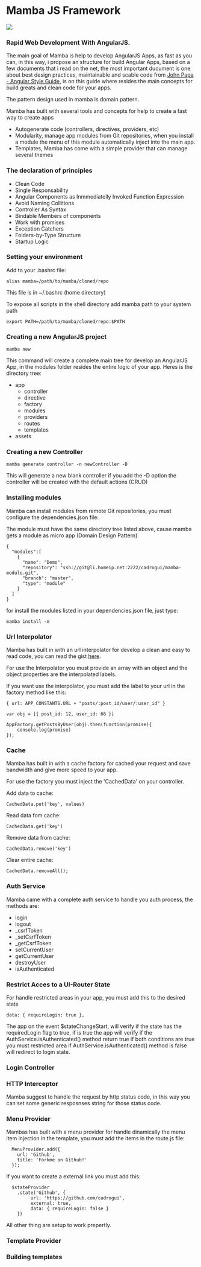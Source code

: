 # Mamba JS Framework

![](http://legalintelligence.cl/logo-mamba.png)

### Rapid Web Development With AngularJS.
The main goal of Mamba is help to develop AngularJS Apps, as fast as you can, in this way, i propose an structure for build Angular Apps, based on a few documents that i read on the net, the most important ducument is one about best design practices, maintainable and scable code from [John Papa - Angular Style Guide](https://github.com/johnpapa/angular-styleguide), is on this guide where resides the main concepts for build greats and clean code for your apps.

The pattern design used in mamba is domain pattern.

Mamba has built with several tools and concepts for help to create a fast way to create apps

* Autogenerate code (controllers, directives, providers, etc)
* Modularity, manage app modules from Git repositories, when you install a module the menu of this module automatically inject into the main app.
* Templates, Mamba has come with a simple provider that can manage several themes

### The declaration of principles
* Clean Code
* Single Responsability
* Angular Components as Inmmediatelly Invoked Function Expression
* Avoid Naming Collitions
* Controller As Syntax
* Bindable Members of components
* Work with promises
* Exception Catchers
* Folders-by-Type Structure
* Startup Logic

### Setting your environment
Add to your .bashrc file:
````
alias mamba=/path/to/mamba/cloned/repo
````
This file is in ~/.bashrc (home directory)

To expose all scripts in the shell directory add mamba path to your system path
````
export PATH=/path/to/mamba/cloned/repo:$PATH
````

### Creating a new AngularJS project

````
mamba new
````
This command will create a complete main tree for develop an AngularJS App, in the modules folder resides the entire logic of your app.
Heres is the directory tree:

* app
    * controller
    * directive
    * factory
    * modules
    * providers
    * routes
    * templates
* assets

### Creating a new Controller

````
mamba generate controller -n newController -D
````

This will generate a new blank controller if you add the -D option the controller will be created with the default actions (CRUD)

### Installing modules

Mamba can install modules from remote Git repositories, you must configure the dependencies.json file:

The module must have the same directory tree listed above, cause mamba gets a module as micro app (Domain Design Pattern)

````
{
  "modules":[
    {
      "name": "Demo",
      "repository": "ssh://git@li.homeip.net:2222/cadrogui/mamba-modulo.git",
      "branch": "master",
      "type": "module"
    }
  ]
}
````
for install the modules listed in your dependencies.json file, just type:
````
mamba install -m
````

### Url Interpolator

Mamba has built in with an url interpolator for develop a clean and easy to read code, you can read the gist [here](https://gist.github.com/cadrogui/286669e5fb17faeae0fb).

For use the Interpolator you must provide an array with an object and the object properties are the interpolated labels.

If you want use the interpolator, you must add the label to your url in the factory method like this:

````
{ url: APP_CONSTANTS.URL + "posts/:post_id/user/:user_id" }
````

````
var obj = [{ post_id: 12, user_id: 66 }]

AppFactory.getPostsByUser(obj).then(function(promise){
	console.log(promise)
});
````

### Cache
Mamba has built in with a cache factory for cached your request and save bandwidth and give more speed to your app.

For use the factory you must inject the 'CachedData' on your controller.

Add data to cache:
````
CachedData.put('key', values)
````
Read data fom cache:
````
CachedData.get('key')
````
Remove data from cache:
````
CachedData.remove('key')
````
Clear entire cache:
````
CachedData.removeAll();
````

### Auth Service

Mamba came with a complete auth service to handle you auth process, the methods are:

* login
* logout
* _csrfToken
* _setCsrfToken
* _getCsrfToken
* setCurrentUser
* getCurrentUser
* destroyUser
* isAuthenticated

### Restrict Acces to a UI-Router State
For handle restricted areas in your app, you must add this to the desired state
````
data: { requireLogin: true },
````

The app on the event $stateChangeStart, will verify if the state has the requiredLogin flag to true, if is true the app will verify if the AuthService.isAuthenticated() method return true if both conditions are true you must restricted area if AuthService.isAuthenticated() method is false will redirect to login state.

### Login Controller

### HTTP Interceptor

Mamba suggest to handle the request by http status code, in this way you can set some generic resposnses string for those status code.

### Menu Provider

Mambas has built with a menu provider for handle dinamically the menu item injection in the template, you must add the items in the route.js file:

````
  MenuProvider.add({
    url: 'Github',
    title: 'Forkme on Github!'
  });
````

If you want to create a external link you must add this:

````
  $stateProvider
    .state('Github', {
         url: 'https://github.com/cadrogui',
         external: true,
         data: { requireLogin: false }
    })
````

All other thing are setup to work prepertly.

### Template Provider
### Building templates
